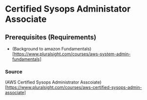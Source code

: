 # Certified Sysops Administator Associate

## Prerequisites (Requirements)

- (Background to amazon Fundamentals)[https://www.pluralsight.com/courses/aws-system-admin-fundamentals]

### Source

(AWS Certified Sysops Administrator Asscoiate)[https://www.pluralsight.com/courses/aws-certified-sysops-admin-associate]
